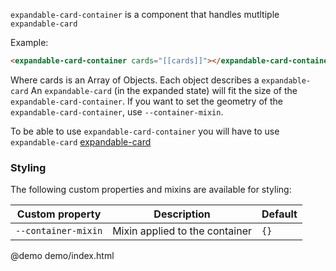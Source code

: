 `expandable-card-container` is a component that handles mutltiple `expandable-card`

Example:

```html
<expandable-card-container cards="[[cards]]"></expandable-card-container>
```

Where cards is an Array of Objects. Each object describes a `expandable-card`
An `expandable-card` (in the expanded state) will fit the size of the `expandable-card-container`.
If you want to set the geometry of the `expandable-card-container`, use `--container-mixin`.

To be able to use `expandable-card-container` you will have to use `expandable-card`
[expandable-card](https://customelements.io/willydouhard/expandable-card/)

### Styling
The following custom properties and mixins are available for styling:

| Custom property | Description | Default |
| ----------------|-------------|---------- |
| `--container-mixin` | Mixin applied to the container | `{}` |

@demo demo/index.html
